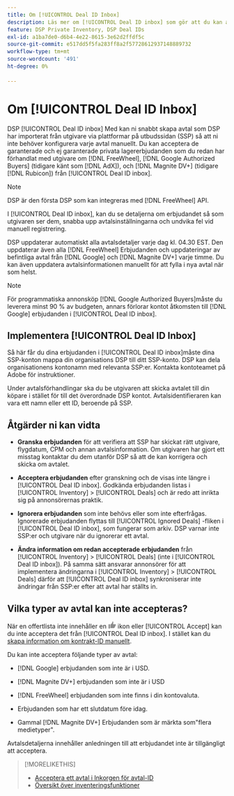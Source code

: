 ```yaml
---
title: Om [!UICONTROL Deal ID Inbox]
description: Läs mer om [!UICONTROL Deal ID inbox] som gör att du kan acceptera privata avtal som du redan har förhandlat med utgivare om [!DNL FreeWheel], [!DNL Google Authorized Buyers] (tidigare känt som [!DNL AdX]), and [!DNL Magnite DV+] (tidigare [!DNL Rubicon]).
feature: DSP Private Inventory, DSP Deal IDs
exl-id: a1ba7de0-d6b4-4e22-8615-3e62d2ffdf5c
source-git-commit: e517dd5f5fa283ff8a2f57728612937148889732
workflow-type: tm+mt
source-wordcount: '491'
ht-degree: 0%

---
```


# Om [!UICONTROL Deal ID Inbox]

DSP [!UICONTROL Deal ID inbox] Med kan ni snabbt skapa avtal som DSP har importerat från utgivare via plattformar på utbudssidan (SSP) så att ni inte behöver konfigurera varje avtal manuellt. Du kan acceptera de garanterade och ej garanterade privata lagererbjudanden som du redan har förhandlat med utgivare om [!DNL FreeWheel], [!DNL Google Authorized Buyers] (tidigare känt som [!DNL AdX]), och [!DNL Magnite DV+] (tidigare [!DNL Rubicon]) från [!UICONTROL Deal ID inbox].

>[!NOTE]
>
>DSP är den första DSP som kan integreras med [!DNL FreeWheel] API.

I [!UICONTROL Deal ID inbox], kan du se detaljerna om erbjudandet så som utgivaren ser dem, snabba upp avtalsinställningarna och undvika fel vid manuell registrering.

<!-- 
Accepting a deal automatically pre-populates a new Deal ID record with details from the publisher, and you need to enter only the publisher [always? or just in some cases?], the media type, who can access the deal, and any attribute labels to apply to the deal so it's easy to find. [Are labels a dimension you can report on?]

For each available deal, you can review the deal details sent directly from the publisher. Some deals are grouped as proposals (packages), and you can see the individual deal details by reviewing the deal.

You can accept any available deal or move an incorrect deal to the Ignored Deals tab. You can also un-ignore deals, which moves them back to the New Deals tab so you can potentially accept them.

For each deal, you can select one publisher and one media type (Desktop Video, Mobile Video, Connected TV, Display, or Audio), and you can share the deal with specific advertisers and with all advertisers for a specific account.
 -->

DSP uppdaterar automatiskt alla avtalsdetaljer varje dag kl. 04.30 EST. Den uppdaterar även alla [!DNL FreeWheel] Erbjudanden och uppdateringar av befintliga avtal från [!DNL Google] och [!DNL Magnite DV+] varje timme. Du kan även uppdatera avtalsinformationen manuellt för att fylla i nya avtal när som helst.

<!-- MC: I'm not sure where I got the following. Is this currently true? -->
>[!NOTE]
>
>För programmatiska annonsköp [!DNL Google Authorized Buyers]måste du leverera minst 90 % av budgeten, annars förlorar kontot åtkomsten till [!DNL Google] erbjudanden i [!UICONTROL Deal ID inbox].

## Implementera [!UICONTROL Deal ID Inbox]

Så här får du dina erbjudanden i [!UICONTROL Deal ID inbox]måste dina SSP-konton mappa din organisations DSP till ditt SSP-konto. DSP kan dela organisationens kontonamn med relevanta SSP:er. Kontakta kontoteamet på Adobe för instruktioner.

Under avtalsförhandlingar ska du be utgivaren att skicka avtalet till din köpare i stället för till det överordnade DSP kontot. Avtalsidentifieraren kan vara ett namn eller ett ID, beroende på SSP.

## Åtgärder ni kan vidta

* **Granska erbjudanden** för att verifiera att SSP har skickat rätt utgivare, flygdatum, CPM och annan avtalsinformation. Om utgivaren har gjort ett misstag kontaktar du dem utanför DSP så att de kan korrigera och skicka om avtalet.

* **Acceptera erbjudanden** efter granskning och de visas inte längre i [!UICONTROL Deal ID inbox]. Godkända erbjudanden listas i [!UICONTROL Inventory] > [!UICONTROL Deals] och är redo att inrikta sig på annonsörernas praktik.

* **Ignorera erbjudanden** som inte behövs eller som inte efterfrågas. Ignorerade erbjudanden flyttas till [!UICONTROL Ignored Deals] -fliken i [!UICONTROL Deal ID inbox], som fungerar som arkiv. DSP varnar inte SSP:er och utgivare när du ignorerar ett avtal.

* **Ändra information om redan accepterade erbjudanden** från [!UICONTROL Inventory] > [!UICONTROL Deals] (inte i [!UICONTROL Deal ID inbox]). På samma sätt ansvarar annonsörer för att implementera ändringarna i [!UICONTROL Inventory] > [!UICONTROL Deals] därför att [!UICONTROL Deal ID inbox] synkroniserar inte ändringar från SSP:er efter att avtal har ställts in.

## Vilka typer av avtal kan inte accepteras?

När en offertlista inte innehåller en ![Acceptera](/help/dsp/assets/accept.png) ikon eller [!UICONTROL Accept] kan du inte acceptera det från [!UICONTROL Deal ID inbox]. I stället kan du [skapa information om kontrakt-ID manuellt](/help/dsp/inventory/deal-id-create.md).

Du kan inte acceptera följande typer av avtal:

* [!DNL Google] erbjudanden som inte är i USD.

* [!DNL Magnite DV+] erbjudanden som inte är i USD

* [!DNL FreeWheel] erbjudanden som inte finns i din kontovaluta.

* Erbjudanden som har ett slutdatum före idag.

* Gammal [!DNL Magnite DV+] Erbjudanden som är märkta som&quot;flera medietyper&quot;.

Avtalsdetaljerna innehåller anledningen till att erbjudandet inte är tillgängligt att acceptera.

>[!MORELIKETHIS]
>
>* [Acceptera ett avtal i Inkorgen för avtal-ID](deal-id-inbox-accept.md)
>* [Översikt över inventeringsfunktioner](inventory-overview.md)
